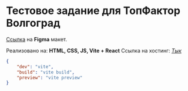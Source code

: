 # Тестовое задание для ТопФактор Волгоград
[Ссылка](https://www.figma.com/file/7XxjKkBbTKEGiiynIsIKYS/%D0%97%D0%B0%D0%B4%D0%B0%D1%87%D0%B0-%D0%B2%D0%B5%D0%B1?node-id=0%3A1&t=XucbtIYAQEts3nZC-0) на **Figma** макет.

Реализовано на: **HTML, CSS, JS, Vite + React**
Ссылка на хостинг: [*Тык*]()

```json
{
    "dev": "vite",
    "build": "vite build",
    "preview": "vite preview"
}
```